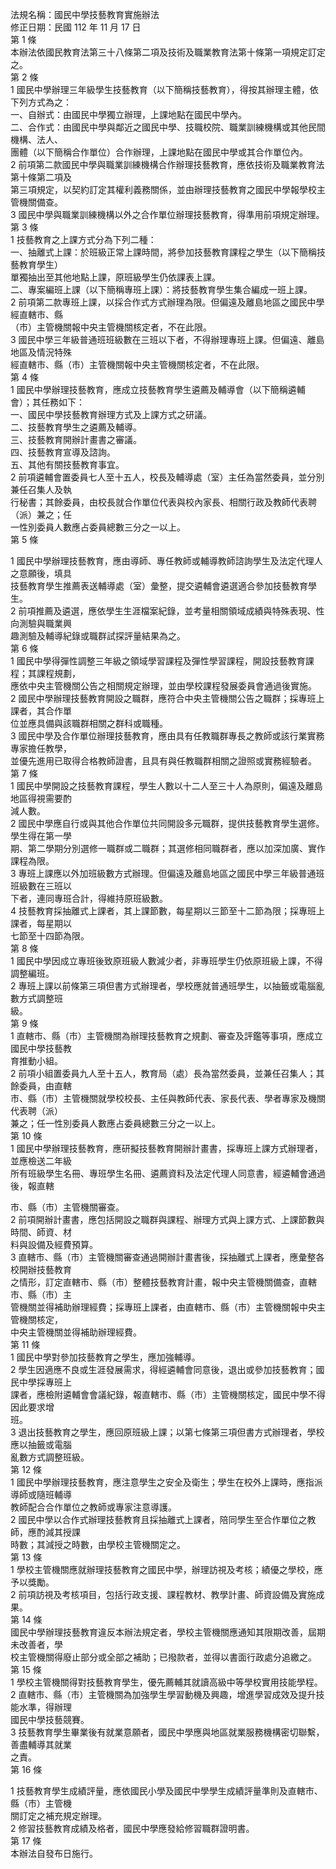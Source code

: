 法規名稱：國民中學技藝教育實施辦法  
修正日期：民國 112 年 11 月 17 日  
第 1 條  
本辦法依國民教育法第三十八條第二項及技術及職業教育法第十條第一項規定訂定之。  
第 2 條  
1 國民中學辦理三年級學生技藝教育（以下簡稱技藝教育），得按其辦理主體，依下列方式為之：  
一、自辦式：由國民中學獨立辦理，上課地點在國民中學內。  
二、合作式：由國民中學與鄰近之國民中學、技職校院、職業訓練機構或其他民間機構、法人、  
團體（以下簡稱合作單位）合作辦理，上課地點在國民中學或其合作單位內。  
2 前項第二款國民中學與職業訓練機構合作辦理技藝教育，應依技術及職業教育法第十條第二項及  
第三項規定，以契約訂定其權利義務關係，並由辦理技藝教育之國民中學報學校主管機關備查。  
3 國民中學與職業訓練機構以外之合作單位辦理技藝教育，得準用前項規定辦理。  
第 3 條  
1 技藝教育之上課方式分為下列二種：  
一、抽離式上課：於班級正常上課時間，將參加技藝教育課程之學生（以下簡稱技藝教育學生）  
單獨抽出至其他地點上課，原班級學生仍依課表上課。  
二、專案編班上課（以下簡稱專班上課）：將技藝教育學生集合編成一班上課。  
2 前項第二款專班上課，以採合作式方式辦理為限。但偏遠及離島地區之國民中學經直轄市、縣  
（市）主管機關報中央主管機關核定者，不在此限。  
3 國民中學三年級普通班班級數在三班以下者，不得辦理專班上課。但偏遠、離島地區及情況特殊  
經直轄市、縣（市）主管機關報中央主管機關核定者，不在此限。  
第 4 條  
1 國民中學辦理技藝教育，應成立技藝教育學生遴薦及輔導會（以下簡稱遴輔會）；其任務如下：  
一、國民中學技藝教育辦理方式及上課方式之研議。  
二、技藝教育學生之遴薦及輔導。  
三、技藝教育開辦計畫書之審議。  
四、技藝教育宣導及諮詢。  
五、其他有關技藝教育事宜。  
2 前項遴輔會置委員七人至十五人，校長及輔導處（室）主任為當然委員，並分別兼任召集人及執  
行秘書；其餘委員，由校長就合作單位代表與校內家長、相關行政及教師代表聘（派）兼之；任  
一性別委員人數應占委員總數三分之一以上。  
第 5 條  


1 國民中學辦理技藝教育，應由導師、專任教師或輔導教師諮詢學生及法定代理人之意願後，填具  
技藝教育學生推薦表送輔導處（室）彙整，提交遴輔會遴選適合參加技藝教育學生。  
2 前項推薦及遴選，應依學生生涯檔案紀錄，並考量相關領域成績與特殊表現、性向測驗與職業興  
趣測驗及輔導紀錄或職群試探評量結果為之。  
第 6 條  
1 國民中學得彈性調整三年級之領域學習課程及彈性學習課程，開設技藝教育課程；其課程規劃，  
應依中央主管機關公告之相關規定辦理，並由學校課程發展委員會通過後實施。  
2 國民中學辦理技藝教育開設之職群，應符合中央主管機關公告之職群；採專班上課者，其合作單  
位並應具備與該職群相關之群科或職種。  
3 國民中學及合作單位辦理技藝教育，應由具有任教職群專長之教師或該行業實務專家擔任教學，  
並優先進用已取得合格教師證書，且具有與任教職群相關之證照或實務經驗者。  
第 7 條  
1 國民中學開設之技藝教育課程，學生人數以十二人至三十人為原則，偏遠及離島地區得視需要酌  
減人數。  
2 國民中學應自行或與其他合作單位共同開設多元職群，提供技藝教育學生選修。學生得在第一學  
期、第二學期分別選修一職群或二職群；其選修相同職群者，應以加深加廣、實作課程為限。  
3 專班上課應以外加班級數方式辦理。但偏遠及離島地區之國民中學三年級普通班班級數在三班以  
下者，連同專班合計，得維持原班級數。  
4 技藝教育採抽離式上課者，其上課節數，每星期以三節至十二節為限；採專班上課者，每星期以  
七節至十四節為限。  
第 8 條  
1 國民中學因成立專班後致原班級人數減少者，非專班學生仍依原班級上課，不得調整編班。  
2 專班上課以前條第三項但書方式辦理者，學校應就普通班學生，以抽籤或電腦亂數方式調整班  
級。  
第 9 條  
1 直轄市、縣（市）主管機關為辦理技藝教育之規劃、審查及評鑑等事項，應成立國民中學技藝教  
育推動小組。  
2 前項小組置委員九人至十五人，教育局（處）長為當然委員，並兼任召集人；其餘委員，由直轄  
市、縣（市）主管機關就學校校長、主任與教師代表、家長代表、學者專家及機關代表聘（派）  
兼之；任一性別委員人數應占委員總數三分之一以上。  
第 10 條  
1 國民中學辦理技藝教育，應研擬技藝教育開辦計畫書，採專班上課方式辦理者，並應檢送二年級  
所有班級學生名冊、專班學生名冊、遴薦資料及法定代理人同意書，經遴輔會通過後，報直轄  


市、縣（市）主管機關審查。  
2 前項開辦計畫書，應包括開設之職群與課程、辦理方式與上課方式、上課節數與時間、師資、材  
料與設備及經費預算。  
3 直轄市、縣（市）主管機關審查通過開辦計畫書後，採抽離式上課者，應彙整各校開辦技藝教育  
之情形，訂定直轄市、縣（市）整體技藝教育計畫，報中央主管機關備查，直轄市、縣（市）主  
管機關並得補助辦理經費；採專班上課者，由直轄市、縣（市）主管機關報中央主管機關核定，  
中央主管機關並得補助辦理經費。  
第 11 條  
1 國民中學對參加技藝教育之學生，應加強輔導。  
2 學生因適應不良或生涯發展需求，得經遴輔會同意後，退出或參加技藝教育；國民中學採專班上  
課者，應檢附遴輔會會議紀錄，報直轄市、縣（市）主管機關核定，國民中學不得因此要求增  
班。  
3 退出技藝教育之學生，應回原班級上課；以第七條第三項但書方式辦理者，學校應以抽籤或電腦  
亂數方式調整班級。  
第 12 條  
1 國民中學辦理技藝教育，應注意學生之安全及衛生；學生在校外上課時，應指派導師或隨班輔導  
教師配合合作單位之教師或專家注意導護。  
2 國民中學以合作式辦理技藝教育且採抽離式上課者，陪同學生至合作單位之教師，應酌減其授課  
時數；其減授之時數，由學校主管機關定之。  
第 13 條  
1 學校主管機關應就辦理技藝教育之國民中學，辦理訪視及考核；績優之學校，應予以獎勵。  
2 前項訪視及考核項目，包括行政支援、課程教材、教學計畫、師資設備及實施成果。  
第 14 條  
國民中學辦理技藝教育違反本辦法規定者，學校主管機關應通知其限期改善，屆期未改善者，學  
校主管機關得廢止部分或全部之補助；已撥款者，並得以書面行政處分追繳之。  
第 15 條  
1 學校主管機關得對技藝教育學生，優先薦輔其就讀高級中等學校實用技能學程。  
2 直轄市、縣（市）主管機關為加強學生學習動機及興趣，增進學習成效及提升技能水準，得辦理  
國民中學技藝競賽。  
3 技藝教育學生畢業後有就業意願者，國民中學應與地區就業服務機構密切聯繫，善盡輔導其就業  
之責。  
第 16 條  


1 技藝教育學生成績評量，應依國民小學及國民中學學生成績評量準則及直轄市、縣（市）主管機  
關訂定之補充規定辦理。  
2 修習技藝教育成績及格者，國民中學應發給修習職群證明書。  
第 17 條  
本辦法自發布日施行。  


